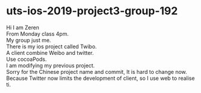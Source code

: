 # uts-ios-2019-project3-group-192

Hi I am Zeren  
From Monday class 4pm.  
My group just me.  
There is my ios project called Twibo.  
A client combine Weibo and twitter.  
Use cocoaPods.  
I am modifying my previous project.  
Sorry for the Chinese project name and commit, It is hard to change now.  
Because Twitter now limits the development of client, so I use web to realise ti.  
